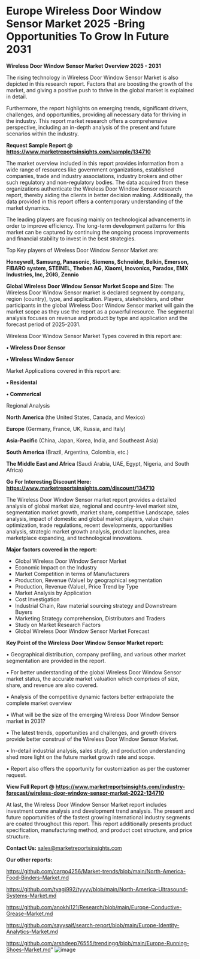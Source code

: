 # Europe Wireless Door Window Sensor Market 2025 -Bring Opportunities To Grow In Future 2031

<Strong> Wireless Door Window Sensor Market Overview 2025 - 2031</strong>

The rising technology in Wireless Door Window Sensor Market is also depicted in this research report. Factors that are boosting the growth of the market, and giving a positive push to thrive in the global market is explained in detail.

Furthermore, the report highlights on emerging trends, significant drivers, challenges, and opportunities, providing all necessary data for thriving in the industry. This report market research offers a comprehensive perspective, including an in-depth analysis of the present and future scenarios within the industry.

<strong>Request Sample Report @ <a href=https://www.marketreportsinsights.com/sample/134710>https://www.marketreportsinsights.com/sample/134710</a></strong>

The market overview included in this report provides information from a wide range of resources like government organizations, established companies, trade and industry associations, industry brokers and other such regulatory and non-regulatory bodies. The data acquired from these organizations authenticate the Wireless Door Window Sensor research report, thereby aiding the clients in better decision making. Additionally, the data provided in this report offers a contemporary understanding of the market dynamics.

The leading players are focusing mainly on technological advancements in order to improve efficiency. The long-term development patterns for this market can be captured by continuing the ongoing process improvements and financial stability to invest in the best strategies.

Top Key players of Wireless Door Window Sensor Market are:

<strong>Honeywell, Samsung, Panasonic, Siemens, Schneider, Belkin, Emerson, FIBARO system, STEINEL, Theben AG, Xiaomi, Inovonics, Paradox, EMX Industries, Inc, 2GIG, Zennio</strong>

<strong><b>Global Wireless Door Window Sensor Market Scope and Size:</b></strong>
The Wireless Door Window Sensor market is declared segment by company, region (country), type, and application. Players, stakeholders, and other participants in the global Wireless Door Window Sensor market will gain the market scope as they use the report as a powerful resource. The segmental analysis focuses on revenue and product by type and application and the forecast period of 2025-2031.

Wireless Door Window Sensor Market Types covered in this report are:

<strong>• Wireless Door Sensor

• Wireless Window Sensor</strong>

Market Applications covered in this report are:

<strong>• Residental

• Commerical</strong> 

Regional Analysis

<strong>North America</strong> (the United States, Canada, and Mexico)

<strong>Europe</strong> (Germany, France, UK, Russia, and Italy)

<strong>Asia-Pacific</strong> (China, Japan, Korea, India, and Southeast Asia)

<strong>South America</strong> (Brazil, Argentina, Colombia, etc.)

<strong>The Middle East and Africa</strong> (Saudi Arabia, UAE, Egypt, Nigeria, and South Africa)

<strong>Go For Interesting Discount Here: <a href=https://www.marketreportsinsights.com/discount/134710>https://www.marketreportsinsights.com/discount/134710</a></strong>

The Wireless Door Window Sensor market report provides a detailed analysis of global market size, regional and country-level market size, segmentation market growth, market share, competitive Landscape, sales analysis, impact of domestic and global market players, value chain optimization, trade regulations, recent developments, opportunities analysis, strategic market growth analysis, product launches, area marketplace expanding, and technological innovations.

<strong><b>Major factors covered in the report:</b></strong>
<ul>
  <li>Global Wireless Door Window Sensor Market </li>
  <li>Economic Impact on the Industry</li>
  <li>Market Competition in terms of Manufacturers</li>
  <li>Production, Revenue (Value) by geographical segmentation</li>
  <li>Production, Revenue (Value), Price Trend by Type</li>
  <li>Market Analysis by Application</li>
  <li>Cost Investigation</li>
  <li>Industrial Chain, Raw material sourcing strategy and Downstream Buyers</li>
  <li>Marketing Strategy comprehension, Distributors and Traders</li>
  <li>Study on Market Research Factors</li>
  <li>Global Wireless Door Window Sensor Market Forecast</li>
</ul>

<strong><b>Key Point of the Wireless Door Window Sensor Market report:</b></strong>

• Geographical distribution, company profiling, and various other market segmentation are provided in the report.

• For better understanding of the global Wireless Door Window Sensor market status, the accurate market valuation which comprises of size, share, and revenue are also covered.

• Analysis of the competitive dynamic factors better extrapolate the complete market overview

• What will be the size of the emerging Wireless Door Window Sensor market in 2031?

• The latest trends, opportunities and challenges, and growth drivers provide better construal of the Wireless Door Window Sensor Market.

• In-detail industrial analysis, sales study, and production understanding shed more light on the future market growth rate and scope.

• Report also offers the opportunity for customization as per the customer request.

<strong><b>View Full Report @ <a href=https://www.marketreportsinsights.com/industry-forecast/wireless-door-window-sensor-market-2022-134710>https://www.marketreportsinsights.com/industry-forecast/wireless-door-window-sensor-market-2022-134710</a></b></strong>


At last, the Wireless Door Window Sensor Market report includes investment come analysis and development trend analysis. The present and future opportunities of the fastest growing international industry segments are coated throughout this report. This report additionally presents product specification, manufacturing method, and product cost structure, and price structure.

<strong>Contact Us:</strong>
sales@marketreportsinsights.com

<strong>Our other reports:</strong>

<a href=https://github.com/cargo4256/Market-trends/blob/main/North-America-Food-Binders-Market.md>https://github.com/cargo4256/Market-trends/blob/main/North-America-Food-Binders-Market.md</a>

<a href=https://github.com/tyagi992/tyyyy/blob/main/North-America-Ultrasound-Systems-Market.md>https://github.com/tyagi992/tyyyy/blob/main/North-America-Ultrasound-Systems-Market.md</a>

<a href=https://github.com/anokhi121/Research/blob/main/Europe-Conductive-Grease-Market.md>https://github.com/anokhi121/Research/blob/main/Europe-Conductive-Grease-Market.md</a>

<a href=https://github.com/sayysaif/search-report/blob/main/Europe-Identity-Analytics-Market.md>https://github.com/sayysaif/search-report/blob/main/Europe-Identity-Analytics-Market.md</a>

<a href=https://github.com/arshdeep76555/trendingg/blob/main/Europe-Running-Shoes-Market.md>https://github.com/arshdeep76555/trendingg/blob/main/Europe-Running-Shoes-Market.md</a>"
![image](https://github.com/user-attachments/assets/0fd86ea2-689c-416c-a5fa-be7eb1dfcb82)
